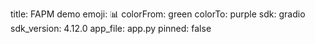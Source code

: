 title: FAPM demo
emoji: 📊
colorFrom: green
colorTo: purple
sdk: gradio
sdk_version: 4.12.0
app_file: app.py
pinned: false
